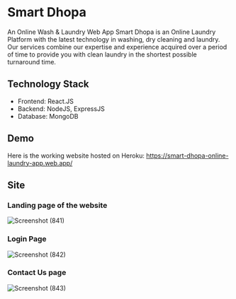 
# Smart Dhopa 
An Online Wash & Laundry Web App Smart Dhopa is an Online Laundry Platform with the latest technology in washing, dry cleaning and laundry. Our services combine our expertise and experience acquired over a period of time to provide you with clean laundry in the shortest possible turnaround time. 
## Technology Stack 
- Frontend: React.JS 
- Backend: NodeJS, ExpressJS 
- Database: MongoDB 
## Demo 
Here is the working website hosted on Heroku: https://smart-dhopa-online-laundry-app.web.app/ 
## Site 
### Landing page of the website 
![Screenshot (841)](https://user-images.githubusercontent.com/54789999/200900071-85b3899f-4814-4653-9e57-aff29ec94b77.png) 
### Login Page 
![Screenshot (842)](https://user-images.githubusercontent.com/54789999/200900169-622a76ab-2906-4640-81c7-002f0ab3b29b.png) 
### Contact Us page 
![Screenshot (843)](https://user-images.githubusercontent.com/54789999/200900215-60960e38-f39b-4b3c-8fca-6d66c49de5c4.png)
